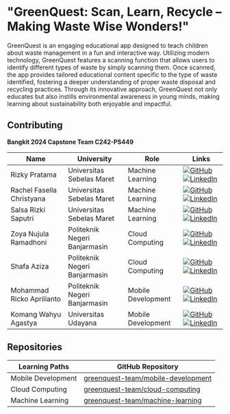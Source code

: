 # "GreenQuest: Scan, Learn, Recycle – Making Waste Wise Wonders!"

GreenQuest is an engaging educational app designed to teach children about waste management in a fun and interactive way. Utilizing modern technology, GreenQuest features a scanning function that allows users to identify different types of waste by simply scanning them. Once scanned, the app provides tailored educational content specific to the type of waste identified, fostering a deeper understanding of proper waste disposal and recycling practices. Through its innovative approach, GreenQuest not only educates but also instills environmental awareness in young minds, making learning about sustainability both enjoyable and impactful.

## Contributing

**Bangkit 2024 Capstone Team C242-PS449**

| Name                          | University                    | Role               | Links                                                                                                                                                                                                                                                                                                                           |
| ----------------------------- | ----------------------------- | ------------------ | ------------------------------------------------------------------------------------------------------------------------------------------------------------------------------------------------------------------------------------------------------------------------------------------------------------------------------- |
| Rizky Pratama                 | Universitas Sebelas Maret     | Machine Learning   | [![GitHub](https://img.shields.io/badge/github-121013?style=for-the-badge&logo=github&logoColor=white)](https://github.com/Pratamarizkyphe) [![LinkedIn](https://img.shields.io/badge/linkedin-%230077B5.svg?style=for-the-badge&logo=linkedin&logoColor=white)](https://www.linkedin.com/in/rizkypratama27an/)                 |
| Rachel Fasella Christyana     | Universitas Sebelas Maret     | Machine Learning   | [![GitHub](https://img.shields.io/badge/github-121013?style=for-the-badge&logo=github&logoColor=white)](https://github.com/rachelfasella) [![LinkedIn](https://img.shields.io/badge/linkedin-%230077B5.svg?style=for-the-badge&logo=linkedin&logoColor=white)](https://www.linkedin.com/in/rizkypratama27an/)                 |
| Salsa Rizki Saputri           | Universitas Sebelas Maret     | Machine Learning   | [![GitHub](https://img.shields.io/badge/github-121013?style=for-the-badge&logo=github&logoColor=white)](http://github.com/salsarizkii) [![LinkedIn](https://img.shields.io/badge/linkedin-%230077B5.svg?style=for-the-badge&logo=linkedin&logoColor=white)](https://www.linkedin.com/in/rizkypratama27an/)                 |
| Zoya Nujula Ramadhoni         | Politeknik Negeri Banjarmasin | Cloud Computing    | [![GitHub](https://img.shields.io/badge/github-121013?style=for-the-badge&logo=github&logoColor=white)](https://github.com/zoynt) [![LinkedIn](https://img.shields.io/badge/linkedin-%230077B5.svg?style=for-the-badge&logo=linkedin&logoColor=white)](https://www.linkedin.com/in/zoyanujularamadhoni)                         |
| Shafa Aziza                   | Politeknik Negeri Banjarmasin | Cloud Computing    | [![GitHub](https://img.shields.io/badge/github-121013?style=for-the-badge&logo=github&logoColor=white)](https://github.com/zoynt) [![LinkedIn](https://img.shields.io/badge/linkedin-%230077B5.svg?style=for-the-badge&logo=linkedin&logoColor=white)](https://www.linkedin.com/in/shafa-a-18a501318/)                          |
| Mohammad Ricko Aprilianto     | Politeknik Negeri Banjarmasin | Mobile Development | [![GitHub](https://img.shields.io/badge/github-121013?style=for-the-badge&logo=github&logoColor=white)](https://github.com/rickosong) [![LinkedIn](https://img.shields.io/badge/linkedin-%230077B5.svg?style=for-the-badge&logo=linkedin&logoColor=white)](https://www.linkedin.com/in/mohammadrickoaprilianto/)                |
| Komang Wahyu Agastya          | Universitas Udayana           | Mobile Development | [![GitHub](https://img.shields.io/badge/github-121013?style=for-the-badge&logo=github&logoColor=white)](https://github.com/hpstrmgc) [![LinkedIn](https://img.shields.io/badge/linkedin-%230077B5.svg?style=for-the-badge&logo=linkedin&logoColor=white)](https://www.linkedin.com/in/wahyuagast/)                              |

## Repositories
| Learning Paths     | GitHub Repository                                                        |
| ------------------ | ------------------------------------------------------------------------ |
| Mobile Development | [greenquest-team/mobile-development](https://github.com/greenquest-team/mobile-development)    |
| Cloud Computing    | [greenquest-team/cloud-computing](https://github.com/greenquest-team/cloud-computing)          |
| Machine Learning   | [greenquest-team/machine-learning](https://github.com/greenquest-team/MachineLearning)         |
